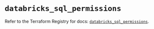 # `databricks_sql_permissions`

Refer to the Terraform Registry for docs: [`databricks_sql_permissions`](https://registry.terraform.io/providers/databricks/databricks/1.50.0/docs/resources/sql_permissions).
